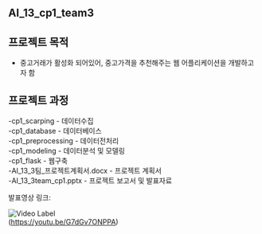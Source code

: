## AI_13_cp1_team3  

## 프로젝트 목적
  - 중고거래가 활성화 되어있어, 중고가격을 추천해주는 웹 어플리케이션을 개발하고자 함

## 프로젝트 과정
-cp1_scarping - 데이터수집  
-cp1_database - 데이터베이스  
-cp1_preprocessing - 데이터전처리  
-cp1_modeling - 데이터분석 및 모델링  
-cp1_flask - 웹구축  
-AI_13_3팀_프로젝트계획서.docx - 프로젝트 계획서    
-AI_13_3team_cp1.pptx - 프로젝트 보고서 및 발표자료  

발표영상 링크:  

![Video Label](http://img.youtube.com/vi/G7dGv7ONPPA/0.jpg)  
(https://youtu.be/G7dGv7ONPPA)
